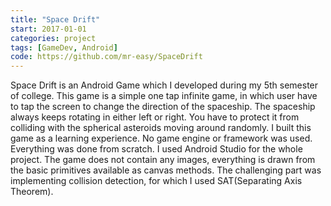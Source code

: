 ```yaml
---
title: "Space Drift"
start: 2017-01-01
categories: project
tags: [GameDev, Android]
code: https://github.com/mr-easy/SpaceDrift
---
```


Space Drift is an Android Game which I developed during my 5th semester of college. This game is a simple one tap infinite game, in which user have to tap the screen to change the direction of the spaceship. The spaceship always keeps rotating in either left or right. You have to protect it from colliding with the spherical asteroids moving around randomly. I built this game as a learning experience. No game engine or framework was used. Everything was done from scratch. I used Android Studio for the whole project. The game does not contain any images, everything is drawn from the basic primitives available as canvas methods. The challenging part was implementing collision detection, for which I used SAT(Separating Axis Theorem).

